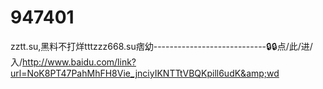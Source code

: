 # 947401
zztt.su,黑料不打烊tttzzz668.su痞幼----------------------------🔒🔒点/此/进/入/http://www.baidu.com/link?url=NoK8PT47PahMhFH8Vie_jnciyIKNTTtVBQKpill6udK&amp;wd

